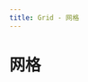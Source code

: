 ```yaml
---
title: Grid - 网格
---
```


# 网格

<ClientOnly>
<grid-demo-1></grid-demo-1>
<grid-demo-2></grid-demo-2>
<grid-demo-3></grid-demo-3>
</ClientOnly>
